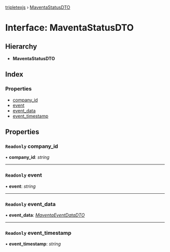 [tripletexjs](../README.md) › [MaventaStatusDTO](maventastatusdto.md)

# Interface: MaventaStatusDTO

## Hierarchy

* **MaventaStatusDTO**

## Index

### Properties

* [company_id](maventastatusdto.md#readonly-company_id)
* [event](maventastatusdto.md#readonly-event)
* [event_data](maventastatusdto.md#readonly-event_data)
* [event_timestamp](maventastatusdto.md#readonly-event_timestamp)

## Properties

### `Readonly` company_id

• **company_id**: *string*

___

### `Readonly` event

• **event**: *string*

___

### `Readonly` event_data

• **event_data**: *[MaventaEventDataDTO](maventaeventdatadto.md)*

___

### `Readonly` event_timestamp

• **event_timestamp**: *string*
